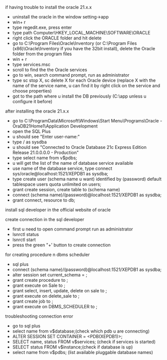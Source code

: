 if having trouble to install the oracle 21.x.x
- uninstall the oracle in the window setting->app
- win+ r
- type regedit.exe, press enter
- type path Computer\HKEY_LOCAL_MACHINE\SOFTWARE\ORACLE
- right click the ORACLE folder and hit delete
- go to C:\Program Files\Oracle\Inventory (or C:\Program Files (x86)\Oracle\Inventory if you have the 32bit install), delete the Oracle folder from the program files
- win + r
- type services.msc
- scroll to find the the Oracle services 
- go to win, search command prompt, run as administrator
- type sc stop X, sc delete X for each Oracle device (replace X with the name of the service name, u can find it by right click on the service and choose properties)
- got to the path where u install the DB previously (C:\app unless u configure it before)


after installing the oracle 21.x.x
- go to C:\ProgramData\Microsoft\Windows\Start Menu\Programs\Oracle - OraDB21Home1\Application Development
- open the SQL Plus
- u should see "Enter user-name:"
- type / as sysdba
- u should see "Connected to Oracle Database 21c Express Edition Release 21.0.0.0.0 - Production"
- type select name from v$pdbs;
- u will get the list of the name of database service available
- use name of the database service, type connect sys/oracle@localhost:1521/XEPDB1 as sysdba;
- type create user (schema name u want) identified by (password) default tablespace users quota unlimited on users;
- grant create session, create table to (schema name)
- connect (schema name)/(password)@localhost:1521/XEPDB1 as sysdba;
- grant connect, resource to db;


install sql developer in the official website of oracle

create connection in the sql developer
- first u need to open command prompt run as administrator
- lsnrctl status
- lsnrctl start
- press the green "+' button to create connection


for creating procedure n dbms scheduler
- sql plus
- connect (schema name)/(password)@localhost:1521/XEPDB1 as sysdba;
- alter session set current_schema = <username>;
- grant create procedure to <username>;
- grant execute on Sale to <username>;
- grant select, insert, update, delete on sale to <username>;
- grant execute on delete_sale to <username>;
- grant create job to <username>;
- grant execute on DBMS_SCHEDULER to <username>;


troubleshooting connection error
- go to sql plus
- select name from v$database;(check which pdb u are connecting)
- ALTER SESSION SET CONTAINER = <PDB(XEPDB1)>;
- SELECT name, status FROM v$services; (check if services is started)
- SELECT status FROM v$instance;(check if database is up)
- select name from v$pdbs; (list available pluggable database names)
